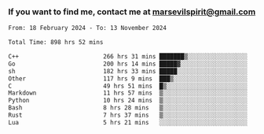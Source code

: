 ### If you want to find me, contact me at marsevilspirit@gmail.com

<!--
**marsevilspirit/marsevilspirit** is a ✨ _special_ ✨ repository because its `README.md` (this file) appears on your GitHub profile.

Here are some ideas to get you started:

- 🔭 I’m currently working on ...
- 🌱 I’m currently learning ...
- 👯 I’m looking to collaborate on ...
- 🤔 I’m looking for help with ...
- 💬 Ask me about ...
- 📫 How to reach me: ...
- 😄 Pronouns: ...
- ⚡ Fun fact: ...
-->
<!--START_SECTION:waka-->

```txt
From: 18 February 2024 - To: 13 November 2024

Total Time: 898 hrs 52 mins

C++                        266 hrs 31 mins ███████▒░░░░░░░░░░░░░░░░░   29.65 %
Go                         200 hrs 14 mins █████▓░░░░░░░░░░░░░░░░░░░   22.28 %
sh                         182 hrs 33 mins █████░░░░░░░░░░░░░░░░░░░░   20.31 %
Other                      117 hrs 9 mins  ███▒░░░░░░░░░░░░░░░░░░░░░   13.03 %
C                          49 hrs 51 mins  █▒░░░░░░░░░░░░░░░░░░░░░░░   05.55 %
Markdown                   11 hrs 57 mins  ▒░░░░░░░░░░░░░░░░░░░░░░░░   01.33 %
Python                     10 hrs 24 mins  ▒░░░░░░░░░░░░░░░░░░░░░░░░   01.16 %
Bash                       8 hrs 28 mins   ▒░░░░░░░░░░░░░░░░░░░░░░░░   00.94 %
Rust                       7 hrs 37 mins   ▒░░░░░░░░░░░░░░░░░░░░░░░░   00.85 %
Lua                        5 hrs 21 mins   ░░░░░░░░░░░░░░░░░░░░░░░░░   00.60 %
```

<!--END_SECTION:waka-->
